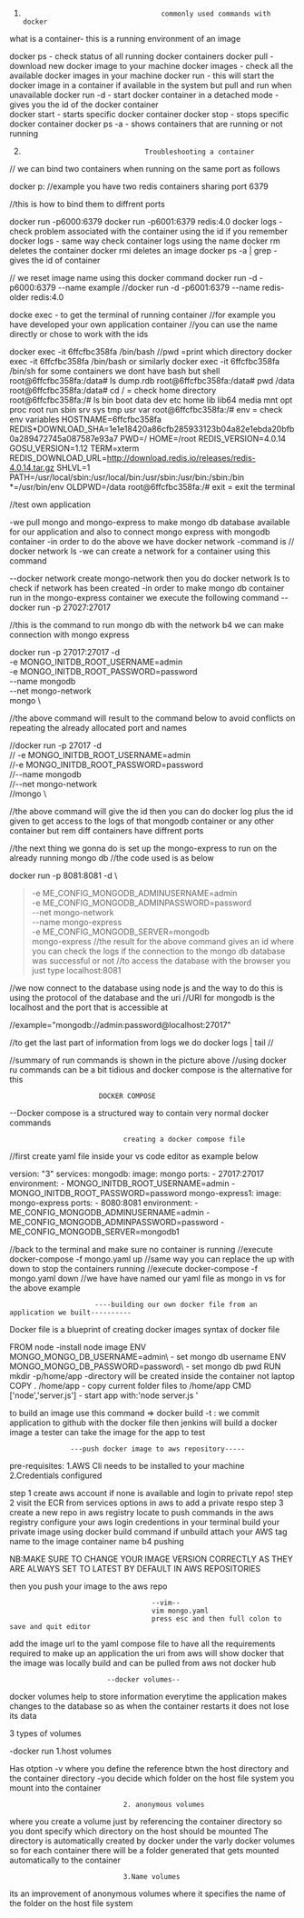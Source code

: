 1.                                       commonly used commands with docker

what is a container- this is a running environment of an image

docker ps - check status of all running docker containers
docker pull<docker image name> -download new docker image to your machine
docker images - check all the available docker images in your machine
docker run <docker image name> - this will start the docker image in a container if available in the system but pull and run when unavailable
docker run -d <docker image name> - start docker container in a detached mode - gives you the id of the docker container  
docker start<id> - starts specific docker container
docker stop <id> - stops specific docker container
docker ps -a - shows containers that are running or not running

2.                                   Troubleshooting a container

// we can bind two containers when running on the same port as follows

docker p<your preferred port number >:<container port number> <container  image name>
//example you have two redis containers sharing port 6379

//this is how to bind them to diffrent ports

docker run -p6000:6379
docker run -p6001:6379 redis:4.0
docker logs<container id> - check problem associated with the container using the id if you remember
docker logs <container name> - same way check container logs using the name
docker rm deletes the container
docker rmi deletes an image
docker ps -a | grep <container name> - gives the id of container

// we reset image name using this docker command
docker run -d -p6000:6379 --name <new container name> <container image>
example //docker run -d -p6001:6379 --name redis-older redis:4.0

docke exec - to get the terminal of running container
//for example you have developed your own application container
//you can use the name directly or chose to work with the ids

docker exec -it 6ffcfbc358fa /bin/bash
//pwd =print which directory
docker exec -it 6ffcfbc358fa /bin/bash or similarly docker exec -it 6ffcfbc358fa /bin/sh for some containers we dont have bash but shell
root@6ffcfbc358fa:/data# ls
dump.rdb
root@6ffcfbc358fa:/data# pwd
/data
root@6ffcfbc358fa:/data# cd / = check home directory
root@6ffcfbc358fa:/# ls
bin boot data dev etc home lib lib64 media mnt opt proc root run sbin srv sys tmp usr var
root@6ffcfbc358fa:/# env = check env variables
HOSTNAME=6ffcfbc358fa
REDIS*DOWNLOAD_SHA=1e1e18420a86cfb285933123b04a82e1ebda20bfb0a289472745a087587e93a7
PWD=/
HOME=/root
REDIS_VERSION=4.0.14
GOSU_VERSION=1.12
TERM=xterm
REDIS_DOWNLOAD_URL=http://download.redis.io/releases/redis-4.0.14.tar.gz
SHLVL=1
PATH=/usr/local/sbin:/usr/local/bin:/usr/sbin:/usr/bin:/sbin:/bin
*=/usr/bin/env
OLDPWD=/data
root@6ffcfbc358fa:/# exit = exit the terminal

//test own application

-we pull mongo and mongo-express to make mongo db database available for our application and also to connect mongo express with mongodb container
-in order to do the above we have docker network
-command is
// docker network ls
-we can create a network for a container using this command

--docker network create mongo-network then you do docker network ls to check if network has been created
-in order to make mongo db container run in the mongo-express container we execute the following command
--docker run -p 27027:27017

//this is the command to run mongo db with the network b4 we can make connection with mongo express

docker run -p 27017:27017 -d \
-e MONGO_INITDB_ROOT_USERNAME=admin \
-e MONGO_INITDB_ROOT_PASSWORD=password \
--name mongodb \
--net mongo-network \
mongo \

//the above command will result to the command below to avoid conflicts on repeating the already allocated port and names

//docker run -p 27017 -d \
// -e MONGO_INITDB_ROOT_USERNAME=admin \
//-e MONGO_INITDB_ROOT_PASSWORD=password \
//--name mongodb \
//--net mongo-network \
//mongo \

//the above command will give the id then you can do docker log plus the id given to get access to the logs of that mongodb container or any other container but rem diff containers have diffrent ports

//the next thing we gonna do is set up the mongo-express to run on the already running mongo db
//the code used is as below

docker run -p 8081:8081 -d \

> -e ME_CONFIG_MONGODB_ADMINUSERNAME=admin \
> -e ME_CONFIG_MONGODB_ADMINPASSWORD=password \
> --net mongo-network \
> --name mongo-express \
> -e ME_CONFIG_MONGODB_SERVER=mongodb \
> mongo-express
> //the result for the above command gives an id where you can check the logs if the connection to the mongo db database was successful or not
> //to access the database with the browser you just type localhost:8081

//we now connect to the database using node js and the way to do this is using the protocol of the database and the uri
//URI for mongodb is the localhost and the port that is accessible at

//example="mongodb://admin:password@localhost:27017"

//to get the last part of information from logs we do docker logs <container id> | tail
//

//summary of run commands is shown in the picture above
//using docker ru commands can be a bit tidious and docker compose is the alternative for this

                          DOCKER COMPOSE

--Docker compose is a structured way to contain very normal docker commands

                                creating a docker compose file

//first create yaml file inside your vs code editor as example below

version: "3"
services:
mongodb:
image: mongo
ports: - 27017:27017
environment: - MONGO_INITDB_ROOT_USERNAME=admin - MONGO_INITDB_ROOT_PASSWORD=password
mongo-express1:
image: mongo-express
ports: - 8080:8081
environment: - ME_CONFIG_MONGODB_ADMINUSERNAME=admin - ME_CONFIG_MONGODB_ADMINPASSWORD=password - ME_CONFIG_MONGODB_SERVER=mongodb1

//back to the terminal and make sure no container is running
//execute docker-compose -f mongo.yaml up
//same way you can replace the up with down to stop the containers running
//execute docker-compose -f mongo.yaml down
//we have have named our yaml file as mongo in vs for the above example

                         ----building our own docker file from an application we built----------

Docker file is a blueprint of creating docker images
syntax of docker file

FROM node -install node image
ENV MONGO_MONGO_DB_USERNAME=admin\ - set mongo db username
ENV MONGO_MONGO_DB_PASSWORD=password\ - set mongo db pwd
RUN mkdir -p/home/app -directory will be created inside the container not laptop\
COPY . /home/app - copy current folder files to /home/app
CMD ['node','server.js'] - start app with:'node server.js '

to build an image use this command => docker build -t <your app name>:<version>
we commit application to github with the docker file then jenkins will build a docker image
a tester can take the image for the app to test

                   ---push docker image to aws repository-----

pre-requisites:
1.AWS Cli needs to be installed to your machine
2.Credentials configured

step 1
create aws account if none is available and login to private repo!
step 2
visit the ECR from services options in aws to add a private respo
step 3
create a new repo in aws registry
locate to push commands in the aws registry
configure your aws login credentions in your terminal
build your private image using docker build command if unbuild
attach your AWS tag name to the image container name b4 pushing

NB:MAKE SURE TO CHANGE YOUR IMAGE VERSION CORRECTLY AS THEY ARE ALWAYS SET TO LATEST BY DEFAULT IN AWS REPOSITORIES

then you push your image to the aws repo

                                       --vim--
                                       vim mongo.yaml
                                       press esc and then full colon to save and quit editor

add the image url to the yaml compose file to have all the requirements required to make up an application
the uri from aws will show docker that the image was locally build and can be pulled from aws not docker hub

                            --docker volumes--

docker volumes help to store information everytime the application makes changes to the database so as when the container restarts it does not lose its data

3 types of volumes

-docker run
1.host volumes

Has otption -v where you define the reference btwn the host directory and the container directory
-you decide which folder on the host file system you mount into the container

                                2. anonymous volumes

where you create a volume just by referencing the container directory so you dont specify which directory on the host should be mounted
The directory is automatically created by docker under the varly docker volumes so for each container there will be a folder generated that gets mounted automatically to the container

                                3.Name volumes

its an improvement of anonymous volumes where it specifies the name of the folder on the host file system
